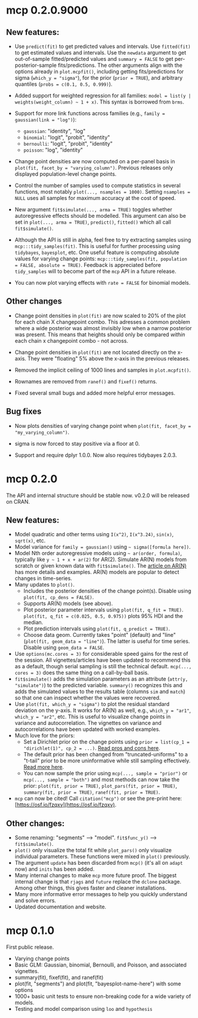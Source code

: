 # mcp 0.2.0.9000

## New features:

 * Use `predict(fit)` to get predicted values and intervals. Use `fitted(fit)` to get estimated values and intervals. Use the `newdata` argument to get out-of-sample fitted/predicted values and `summary = FALSE` to get per-posterior-sample fits/predictions. The other arguments align with the options already in `plot.mcpfit()`, including getting fits/predictions for sigma (`which_y = "sigma"`), for the prior (`prior = TRUE`), and arbitrary quantiles (`probs = c(0.1, 0.5, 0.999)`).
 
 * Added support for weighted regression for all families: `model = list(y | weights(weight_column) ~ 1 + x)`. This syntax is borrowed from `brms`.

 * Support for more link functions across families (e.g., `family = gaussian(link = "log")`):
   - `gaussian`: "identity", "log"
   - `binomial`: "logit", "probit", "identity"
   - `bernoulli`: "logit", "probit", "identity"
   - `poisson`: "log", "identity"
   
 * Change point densities are now computed on a per-panel basis in `plot(fit, facet_by = "varying_column")`. Previous releases only displayed population-level change points.
 
 * Control the number of samples used to compute statistics in several functions, most notably `plot(..., nsamples = 1000)`. Setting `nsamples = NULL` uses all samples for maximum accuracy at the cost of speed.
 
 * New argument `fit$simulate(..., arma = TRUE)` toggles whether autoregressive effects should be modelled. This argument can also be set in `plot(..., arma = TRUE)`, `predict()`, `fitted()` which all call `fit$simulate()`.
 
 * Although the API is still in alpha, feel free to try extracting samples using `mcp:::tidy_samples(fit)`. This is useful for further processing using `tidybayes`, `bayesplot`, etc. One useful feature is computing absolute values for varying change points: `mcp:::tidy_samples(fit, population = FALSE, absolute = TRUE)`. Feedback is appreciated before `tidy_samples` will to become part of the `mcp` API in a future release.
 
 * You can now plot varying effects with `rate = FALSE` for binomial models.


## Other changes

 * Change point densities in `plot(fit)` are now scaled to 20% of the plot for each chain X changepoint combo. This adresses a common problem where a wide posterior was almost invisibly low when a narrow posterior was present. This means that heights should only be compared *within* each chain x changepoint combo - not across.
 
 * Change point densities in `plot(fit)` are not located directly on the x-axis. They were "floating" 5% above the x-axis in the previous releases.

 * Removed the implicit ceiling of 1000 lines and samples in `plot.mcpfit()`.
 
 * Rownames are removed from `ranef()` and `fixef()` returns.
 
 * Fixed several small bugs and added more helpful error messages.


## Bug fixes

 * Now plots densities of varying change point when `plot(fit, facet_by = "my_varying_column")`.

 * sigma is now forced to stay positive via a floor at 0.
 
 * Support and require dplyr 1.0.0. Now also requires tidybayes 2.0.3.


# mcp 0.2.0
The API and internal structure should be stable now. v0.2.0 will be released on CRAN.

## New features: 

 * Model quadratic and other terms using `I(x^2)`, `I(x^3.24)`, `sin(x)`, `sqrt(x)`, etc.
 * Model variance for `family = gaussian()` using `~ sigma([formula here])`.
 * Model Nth order autoregressive models using `~ ar(order, formula)`, typically like `y ~ 1 + x + ar(2)` for AR(2). Simulate AR(N) models from scratch or given known data with `fit$simulate()`. The [article on AR(N)](https://lindeloev.github.io/mcp/articles/arma.html) has more details and examples. AR(N) models are popular to detect changes in time-series.
 * Many updates to `plot()`.
   - Includes the posterior densities of the change point(s). Disable using `plot(fit, cp_dens = FALSE)`.
   - Supports AR(N) models (see above).
   - Plot posterior parameter intervals using `plot(fit, q_fit = TRUE)`. `plot(fit, q_fit = c(0.025, 0.5, 0.975))` plots 95% HDI and the median.
   - Plot prediction intervals using `plot(fit, q_predict = TRUE)`.
   - Choose data geom. Currently takes "point" (default) and "line" (`plot(fit, geom_data = "line")`). The latter is useful for time series. Disable using `geom_data = FALSE`.
 * Use `options(mc.cores = 3)` for considerable speed gains for the rest of the session. All vignettes/articles have been updated to recommend this as a default, though serial sampling is still the technical default. `mcp(..., cores = 3)` does the same thing on a call-by-ball basis.
 * `fit$simulate()` adds the simulation parameters as an attribute (`attr(y, "simulate")`) to the predicted variable. `summary()` recognizes this and adds the simulated values to the results table (columns `sim` and `match`) so that one can inspect whether the values were recovered.
 * Use `plot(fit, which_y = "sigma")` to plot the residual standard deviation on the y-axis. It works for AR(N) as well, e.g., `which_y = "ar1"`, `which_y = "ar2"`, etc. This is useful to visualize change points in variance and autocorrelation. The vignettes on variance and autocorrelations have been updated with worked examples.
 * Much love for the priors:
   - Set a Dirichlet prior on the change points using `prior = list(cp_1 = "dirichlet(1)", cp_2 = ...)`. [Read pros and cons here](https://lindeloev.github.io/mcp/articles/priors.html).
   - The default prior has been changed from "truncated-uniforms" to a "t-tail" prior to be more uninformative while still sampling effectively. [Read more here](https://lindeloev.github.io/mcp/articles/priors.html).
   - You can now sample the prior using `mcp(..., sample = "prior")` or `mcp(..., sample = "both")` and most methods can now take the prior: `plot(fit, prior = TRUE)`, `plot_pars(fit, prior = TRUE)`, `summary(fit, prior = TRUE)`, `ranef(fit, prior = TRUE)`.
 * `mcp` can now be cited! Call `citation("mcp")` or see the pre-print here: [https://osf.io/fzqxv](https://osf.io/fzqxv).

## Other changes:
 * Some renaming: "segments" --> "model". `fit$func_y()` --> `fit$simulate()`.
 * `plot()` only visualize the total fit while `plot_pars()` only visualize individual parameters. These functions were mixed in `plot()` previously.
 * The argument `update` has been discarded from `mcp()` (it's all on `adapt` now) and `inits` has been added.
 * Many internal changes to make `mcp` more future proof. The biggest internal change is that `rjags` and `future` replace the `dclone` package. Among other things, this gives faster and cleaner installations.
 * Many more informative error messages to help you quickly understand and solve errors.
 * Updated documentation and website.
 

# mcp 0.1.0
First public release.

 * Varying change points
 * Basic GLM: Gaussian, binomial, Bernoulli, and Poisson, and associated vignettes.
 * summary(fit), fixef(fit), and ranef(fit)
 * plot(fit, "segments") and plot(fit, "bayesplot-name-here") with some options
 * 1000+ basic unit tests to ensure non-breaking code for a wide variety of models.
 * Testing and model comparison using `loo` and `hypothesis`
